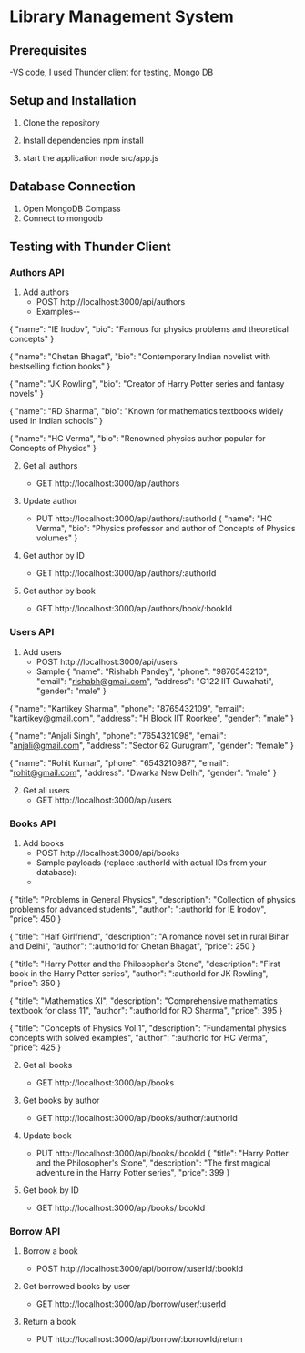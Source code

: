 # Library Management System



## Prerequisites
-VS code, I used Thunder client for testing, Mongo DB

## Setup and Installation

1. Clone the repository

2. Install dependencies
npm install

4. start the application
node src/app.js

## Database Connection

1. Open MongoDB Compass
2. Connect to mongodb
  

## Testing with Thunder Client

### Authors API

1. Add authors
   - POST http://localhost:3000/api/authors
   - Examples--
 
{
  "name": "IE Irodov",
  "bio": "Famous for physics problems and theoretical concepts"
}

{
  "name": "Chetan Bhagat",
  "bio": "Contemporary Indian novelist with bestselling fiction books"
}

{
  "name": "JK Rowling",
  "bio": "Creator of Harry Potter series and fantasy novels"
}

{
  "name": "RD Sharma",
  "bio": "Known for mathematics textbooks widely used in Indian schools"
}

{
  "name": "HC Verma",
  "bio": "Renowned physics author popular for Concepts of Physics"
}

2. Get all authors
   - GET http://localhost:3000/api/authors

3. Update author
   - PUT http://localhost:3000/api/authors/:authorId
{
  "name": "HC Verma",
  "bio": "Physics professor and author of Concepts of Physics volumes"
}

4. Get author by ID
   - GET http://localhost:3000/api/authors/:authorId

5. Get author by book
   - GET http://localhost:3000/api/authors/book/:bookId

### Users API

1. Add users
   - POST http://localhost:3000/api/users
   - Sample 
{
  "name": "Rishabh Pandey",
  "phone": "9876543210",
  "email": "rishabh@gmail.com",
  "address": "G122 IIT Guwahati",
  "gender": "male"
}

{
  "name": "Kartikey Sharma",
  "phone": "8765432109",
  "email": "kartikey@gmail.com",
  "address": "H Block IIT Roorkee",
  "gender": "male"
}

{
  "name": "Anjali Singh",
  "phone": "7654321098",
  "email": "anjali@gmail.com",
  "address": "Sector 62 Gurugram",
  "gender": "female"
}

{
  "name": "Rohit Kumar",
  "phone": "6543210987",
  "email": "rohit@gmail.com",
  "address": "Dwarka New Delhi",
  "gender": "male"
}

2. Get all users
   - GET http://localhost:3000/api/users

### Books API

1. Add books
   - POST http://localhost:3000/api/books
   - Sample payloads (replace :authorId with actual IDs from your database):
   - 
{
  "title": "Problems in General Physics",
  "description": "Collection of physics problems for advanced students",
  "author": ":authorId for IE Irodov",
  "price": 450
}

{
  "title": "Half Girlfriend",
  "description": "A romance novel set in rural Bihar and Delhi",
  "author": ":authorId for Chetan Bhagat",
  "price": 250
}

{
  "title": "Harry Potter and the Philosopher's Stone",
  "description": "First book in the Harry Potter series",
  "author": ":authorId for JK Rowling",
  "price": 350
}

{
  "title": "Mathematics XI",
  "description": "Comprehensive mathematics textbook for class 11",
  "author": ":authorId for RD Sharma",
  "price": 395
}

{
  "title": "Concepts of Physics Vol 1",
  "description": "Fundamental physics concepts with solved examples",
  "author": ":authorId for HC Verma",
  "price": 425
}

2. Get all books
   - GET http://localhost:3000/api/books

3. Get books by author
   - GET http://localhost:3000/api/books/author/:authorId

4. Update book
   - PUT http://localhost:3000/api/books/:bookId
{
  "title": "Harry Potter and the Philosopher's Stone",
  "description": "The first magical adventure in the Harry Potter series",
  "price": 399
}

5. Get book by ID
   - GET http://localhost:3000/api/books/:bookId



### Borrow API

1. Borrow a book
   - POST http://localhost:3000/api/borrow/:userId/:bookId

2. Get borrowed books by user
   - GET http://localhost:3000/api/borrow/user/:userId

3. Return a book
   - PUT http://localhost:3000/api/borrow/:borrowId/return
